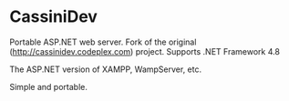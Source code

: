 # CassiniDev
Portable ASP.NET web server. Fork of the original (http://cassinidev.codeplex.com) project. Supports .NET Framework 4.8

The ASP.NET version of XAMPP, WampServer, etc.

Simple and portable.

